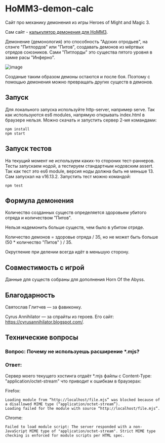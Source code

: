 # HoMM3-demon-calc

Сайт про механику демонения из игры Heroes of Might and Magic 3.

Сам сайт - [калькулятор демонения для HoMM3](https://freshhead.github.io/HoMM3-demon-calc/).

Демонение (демонология) это способность "Адских отродьев", на слэнге "Питлордов" или "Питов", создавать демонов из мёртвых отрядов союзников.
Сами "Питлорды" это существа пятого уровня в замке расы "Инферно".

![image](https://user-images.githubusercontent.com/5730634/148909876-352ef6c8-e51d-4696-9603-56962f359dcc.png)

Созданые таким образом демоны остаются и после боя. Поэтому с помощью демонения можно превращать других существ в демонов.

## Запуск
Для локального запуска используйте http-server, например serve. Так как используются es6 modules, напрямую открывать index.html в браузере нельзя.
Можно скачать и запустить сервер 2-мя командами:
```
npm install
npm start
```
## Запуск тестов
На текущий момент не используем каких-то стороних тест-раннеров. Тесты запускаем нодой, а тестируем стандартным нодовским assert.
Так как тест это es6 module, версия ноды должна быть не меньше 13. Сам запускал на v16.13.2.
Запустить тест можно командой:
```
npm test
```

## Формула демонения
Количество созданных существ определяется здоровьем убитого отряда и количеством "Питов". 

Нельзя надемонить больше существ, чем было в убитом отряде.

Количество демонов = здоровье отряда / 35, но не может быть больше (50 * количество "Питов" ) / 35.

Округление при делении всегда идёт в меньшую сторону.

## Совместимость с игрой
Данные для существ собраны для дополнения Horn Of the Abyss.

## Благодарность
Святослав Глитчев — за фавиконку.

Cyrus Annihilator — за спрайты из героев. Его сайт: https://cyrusannihilator.blogspot.com/.

## Технические вопросы
### Вопрос: Почему не используешь расширение *.mjs?
### Ответ:
Сервер моего текущего хостинга отдаёт *.mjs файлы с Content-Type: "application/octet-stream" что приводит к ошибкам в браузерах:

Firefox:
```
Loading module from “http://localhost/file.mjs” was blocked because of a disallowed MIME type (“application/octet-stream”).
Loading failed for the module with source “http://localhost/file.mjs”.
```
Chrome:
```
Failed to load module script: The server responded with a non-JavaScript MIME type of "application/octet-stream". Strict MIME type checking is enforced for module scripts per HTML spec.
```


